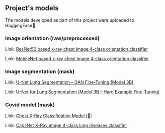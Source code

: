 ## Project's models

The models developed as part of this project were uploaded to HaggingFace🤗

### Image orientation (raw/preprocessed)

Link: [ResNet50 based x-ray chest image 4-class orientation classifier](https://huggingface.co/valste/orientation_classifier_224x224_aug_head1_resnet50.keras)

Link: [MobileNet based x-ray chest image 4-class orientation classifier](https://huggingface.co/valste/orientation_classifier_224x224_aug_head1_mobnet.keras)

### Image segmentation (mask)

Link: [U-Net Lung Segmentation – GAN Fine-Tuning (Model 3B)](https://huggingface.co/maja011235/lung-segmentation-gan)

Link: [U-Net for Lung Segmentation (Model 3B – Hard Example Fine-Tuning)](https://huggingface.co/maja011235/lung-segmentation-unet)

### Covid model (mask)

Link: [Chest X-Ray Classification Model (🦠)](https://huggingface.co/rehabaam/ds-cxr-covid19)

Link: [CapsNet X-Ray image 4-class lung diseases classifier](https://huggingface.co/valste/capsnet_4class_lung_disease_classifier)